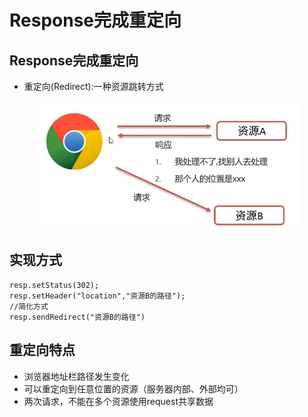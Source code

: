 # Response完成重定向

## Response完成重定向

* 重定向(Redirect):一种资源跳转方式

<figure><img src="../.gitbook/assets/image.png" alt=""><figcaption></figcaption></figure>

## 实现方式

```
resp.setStatus(302);
resp.setHeader("location","资源B的路径");
//简化方式
resp.sendRedirect("资源B的路径")
```

## 重定向特点

* 浏览器地址栏路径发生变化
* 可以重定向到任意位置的资源（服务器内部、外部均可）
* 两次请求，不能在多个资源使用request共享数据
